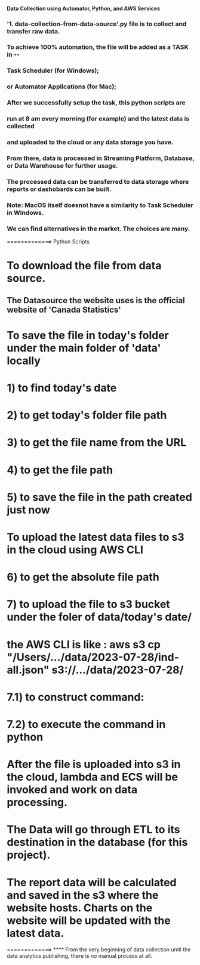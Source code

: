 #### Data Collection using Automator, Python, and AWS Services 

### '1. data-collection-from-data-source'.py file is to collect and transfer raw data.

### To achieve 100% automation, the file will be added as a TASK in --
### Task Scheduler (for Windows);
### or Automator Applications (for Mac); 
### After we successfully setup the task, this python scripts are 
### run at 8 am every morning (for example) and the latest data is collected 
### and uploaded to the cloud or any data storage you have.
### From there, data is processed in Streaming Platform, Database, or Data Warehouse for further usage. 
### The processed data can be transferred to data storage where reports or dashobards can be built.

### Note: MacOS itself doesnot have a similarity to Task Scheduler in Windows.
### We can find alternatives in the market. The choices are many.


=============> Python Scripts
# To download the file from data source.
  ## The Datasource the website uses is the official website of 'Canada Statistics'

# To save the file in today's folder under the main folder of 'data' locally
# 1) to find today's date
# 2) to get today's folder file path
# 3) to get the file name from the URL
# 4) to get the file path
# 5) to save the file in the path created just now

# To upload the latest data files to s3 in the cloud using AWS CLI
# 6) to get the absolute file path
# 7) to upload the file to s3 bucket under the foler of data/today's date/
# the AWS CLI is like : aws s3 cp "/Users/.../data/2023-07-28/ind-all.json" s3://.../data/2023-07-28/
# 7.1) to construct command:
# 7.2) to execute the command in python

# After the file is uploaded into s3 in the cloud, lambda and ECS will be invoked and work on data processing. 

# The Data will go through ETL to its destination in the database (for this project).

# The report data will be calculated and saved in the s3 where the website hosts. Charts on the website will be updated with the latest data. 

=============> 
**** From the very beginning of data collection until the data analytics publishing, there is no manual process at all.